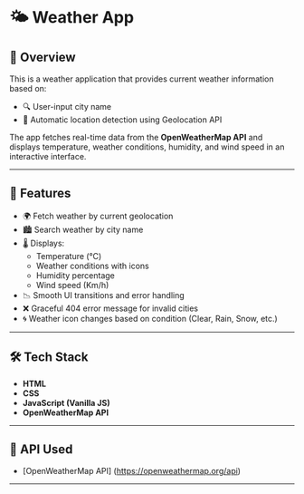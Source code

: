 # 🌤️ Weather App

## 📌 Overview

This is a weather application that provides current weather information based on:

- 🔍 User-input city name  
- 📍 Automatic location detection using Geolocation API

The app fetches real-time data from the **OpenWeatherMap API** and displays temperature, weather conditions, humidity, and wind speed in an interactive interface.

---

## 🚀 Features

- 🌍 Fetch weather by current geolocation
- 🏙️ Search weather by city name
- 🌡️ Displays:
  - Temperature (°C)
  - Weather conditions with icons
  - Humidity percentage
  - Wind speed (Km/h)
- 📉 Smooth UI transitions and error handling
- ❌ Graceful 404 error message for invalid cities
- 🌀 Weather icon changes based on condition (Clear, Rain, Snow, etc.)

---

## 🛠️ Tech Stack

- **HTML**
- **CSS**
- **JavaScript (Vanilla JS)**
- **OpenWeatherMap API**

---

## 🔑 API Used

- [OpenWeatherMap API] (https://openweathermap.org/api)

---
